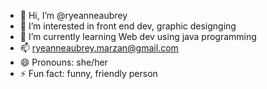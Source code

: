- 👋 Hi, I’m @ryeanneaubrey
- 👀 I’m interested in front end dev, graphic designging
- 🌱 I’m currently learning Web dev using java programming
- 📫 ryeanneaubrey.marzan@gmail.com
- 😄 Pronouns: she/her
- ⚡ Fun fact: funny, friendly person

<!---
ryeanneaubrey/ryeanneaubrey is a ✨ special ✨ repository because its `README.md` (this file) appears on your GitHub profile.
You can click the Preview link to take a look at your changes.
--->
